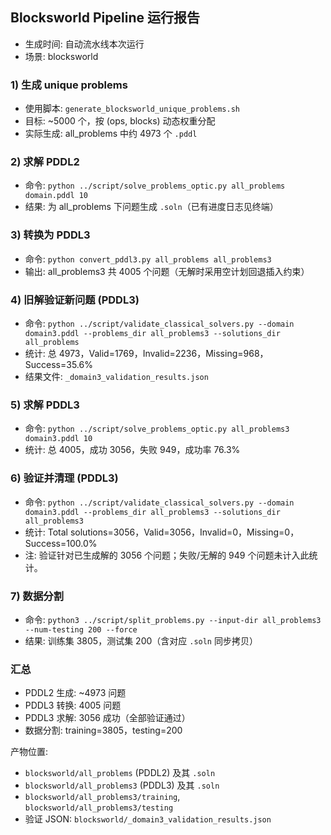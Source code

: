 ## Blocksworld Pipeline 运行报告

- 生成时间: 自动流水线本次运行
- 场景: blocksworld

### 1) 生成 unique problems
- 使用脚本: `generate_blocksworld_unique_problems.sh`
- 目标: ~5000 个，按 (ops, blocks) 动态权重分配
- 实际生成: all_problems 中约 4973 个 `.pddl`

### 2) 求解 PDDL2
- 命令: `python ../script/solve_problems_optic.py all_problems domain.pddl 10`
- 结果: 为 all_problems 下问题生成 `.soln`（已有进度日志见终端）

### 3) 转换为 PDDL3
- 命令: `python convert_pddl3.py all_problems all_problems3`
- 输出: all_problems3 共 4005 个问题（无解时采用空计划回退插入约束）

### 4) 旧解验证新问题 (PDDL3)
- 命令: `python ../script/validate_classical_solvers.py --domain domain3.pddl --problems_dir all_problems3 --solutions_dir all_problems`
- 统计: 总 4973，Valid=1769，Invalid=2236，Missing=968，Success=35.6%
- 结果文件: `_domain3_validation_results.json`

### 5) 求解 PDDL3
- 命令: `python ../script/solve_problems_optic.py all_problems3 domain3.pddl 10`
- 统计: 总 4005，成功 3056，失败 949，成功率 76.3%

### 6) 验证并清理 (PDDL3)
- 命令: `python ../script/validate_classical_solvers.py --domain domain3.pddl --problems_dir all_problems3 --solutions_dir all_problems3`
- 统计: Total solutions=3056，Valid=3056，Invalid=0，Missing=0，Success=100.0%
- 注: 验证针对已生成解的 3056 个问题；失败/无解的 949 个问题未计入此统计。

### 7) 数据分割
- 命令: `python3 ../script/split_problems.py --input-dir all_problems3 --num-testing 200 --force`
- 结果: 训练集 3805，测试集 200（含对应 `.soln` 同步拷贝）

### 汇总
- PDDL2 生成: ~4973 问题
- PDDL3 转换: 4005 问题
- PDDL3 求解: 3056 成功（全部验证通过）
- 数据分割: training=3805，testing=200

产物位置:
- `blocksworld/all_problems` (PDDL2) 及其 `.soln`
- `blocksworld/all_problems3` (PDDL3) 及其 `.soln`
- `blocksworld/all_problems3/training`, `blocksworld/all_problems3/testing`
- 验证 JSON: `blocksworld/_domain3_validation_results.json`
